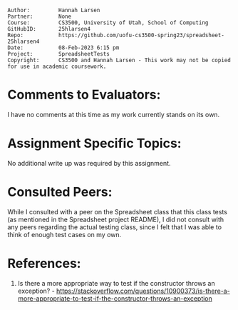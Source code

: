 ﻿```
Author:			Hannah Larsen
Partner:		None
Course:			CS3500, University of Utah, School of Computing
GitHubID:		25hlarsen4
Repo:			https://github.com/uofu-cs3500-spring23/spreadsheet-25hlarsen4
Date:			08-Feb-2023 6:15 pm
Project:	  	SpreadsheetTests
Copyright:		CS3500 and Hannah Larsen - This work may not be copied for use in academic coursework.
```


# Comments to Evaluators:

I have no comments at this time as my work currently stands on its own.

# Assignment Specific Topics:

No additional write up was required by this assignment.

# Consulted Peers:

While I consulted with a peer on the Spreadsheet class that this class tests (as mentioned in the Spreadsheet project README),
I did not consult with any peers regarding the actual testing class, since I felt that I was able to think of enough
test cases on my own.

# References:

1. Is there a more appropriate way to test if the constructor throws an exception? - https://stackoverflow.com/questions/10900373/is-there-a-more-appropriate-to-test-if-the-constructor-throws-an-exception